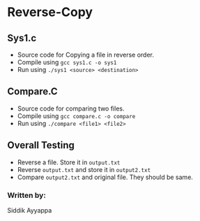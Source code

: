 # Reverse-Copy

## Sys1.c 
- Source code for Copying a file in reverse order.
- Compile using `gcc sys1.c -o sys1`
- Run using `./sys1 <source> <destination>`


## Compare.C
- Source code for comparing two files.
- Compile using `gcc compare.c -o compare`
- Run using `./compare <file1> <file2>`

## Overall Testing
- Reverse a file. Store it in `output.txt`
- Reverse `output.txt` and store it in `output2.txt`
- Compare `output2.txt` and original file. They should be same.

### Written by:
Siddik Ayyappa